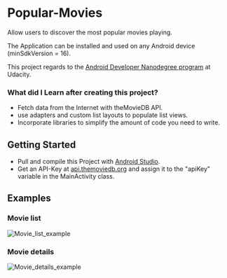 # Popular-Movies
Allow users to discover the most popular movies playing.

The Application can be installed and used on any Android device (minSdkVersion = 16).

This project regards to the <a href="https://www.udacity.com/course/android-developer-nanodegree-by-google--nd801" title="Android Developer Nanodegree program">Android Developer Nanodegree program</a> at Udacity.

### What did I Learn after creating this project?
<ul>
<li>Fetch data from the Internet with theMovieDB API.</li>
<li>use adapters and custom list layouts to populate list views.</li>
<li>Incorporate libraries to simplify the amount of code you need to write.</li>
</ul>


## Getting Started
<ul>
  <li>Pull and compile this Project with <a href="https://developer.android.com/studio" title="Android Studio">Android Studio</a>.</li>
  <li>Get an API-Key at <a href="https://api.themoviedb.org" title="api.themoviedb.org">api.themoviedb.org</a> and assign it to the "apiKey" variable in the MainActivity class.</li>
</ul>

## Examples
### Movie list
![Movie_list_example](https://dev.felixlutze.net/popular-movies/movie_list_demo.png "Movie list")
### Movie details
![Movie_details_example](https://dev.felixlutze.net/popular-movies/movie_details_demo.png "Movie details")
